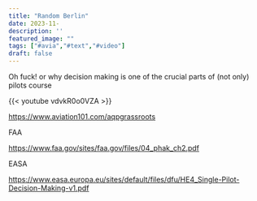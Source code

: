 ```yaml
---
title: "Random Berlin"
date: 2023-11-
description: ''
featured_image: ""
tags: ["#avia","#text","#video"]
draft: false
---
```


Oh fuck! or why decision making is one of the crucial parts of (not only) pilots course 

{{< youtube vdvkR0o0VZA >}}

https://www.aviation101.com/aqpgrassroots

FAA

https://www.faa.gov/sites/faa.gov/files/04_phak_ch2.pdf

EASA

https://www.easa.europa.eu/sites/default/files/dfu/HE4_Single-Pilot-Decision-Making-v1.pdf

